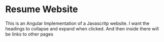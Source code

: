 # Resume Website

This is an Angular Implementation of a Javascritp website. I want the headings to collapse and expand
when clicked. And then inside there will be links to other pages
